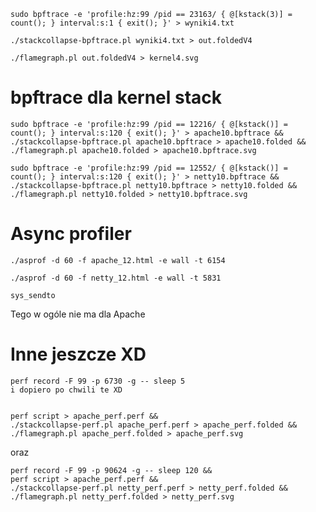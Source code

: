 ```shell
sudo bpftrace -e 'profile:hz:99 /pid == 23163/ { @[kstack(3)] = count(); } interval:s:1 { exit(); }' > wyniki4.txt
```


```shell
./stackcollapse-bpftrace.pl wyniki4.txt > out.foldedV4
```

```shell
./flamegraph.pl out.foldedV4 > kernel4.svg
```

# bpftrace dla kernel stack
```shell
sudo bpftrace -e 'profile:hz:99 /pid == 12216/ { @[kstack()] = count(); } interval:s:120 { exit(); }' > apache10.bpftrace &&
./stackcollapse-bpftrace.pl apache10.bpftrace > apache10.folded && 
./flamegraph.pl apache10.folded > apache10.bpftrace.svg
```

```shell
sudo bpftrace -e 'profile:hz:99 /pid == 12552/ { @[kstack()] = count(); } interval:s:120 { exit(); }' > netty10.bpftrace &&
./stackcollapse-bpftrace.pl netty10.bpftrace > netty10.folded && 
./flamegraph.pl netty10.folded > netty10.bpftrace.svg
```


# Async profiler

```shell
./asprof -d 60 -f apache_12.html -e wall -t 6154
```

```shell
./asprof -d 60 -f netty_12.html -e wall -t 5831
```




```text
sys_sendto
```

Tego w ogóle nie ma dla Apache


# Inne jeszcze XD
```shell
perf record -F 99 -p 6730 -g -- sleep 5
i dopiero po chwili te XD


perf script > apache_perf.perf &&
./stackcollapse-perf.pl apache_perf.perf > apache_perf.folded && 
./flamegraph.pl apache_perf.folded > apache_perf.svg
```

oraz
```shell
perf record -F 99 -p 90624 -g -- sleep 120 && 
perf script > apache_perf.perf &&
./stackcollapse-perf.pl netty_perf.perf > netty_perf.folded && 
./flamegraph.pl netty_perf.folded > netty_perf.svg
```